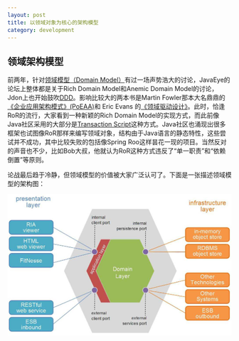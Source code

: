```yaml
---
layout: post
title: 以领域对象为核心的架构模型
category: development
---
```


领域架构模型
----------------------------------
前两年，针对[领域模型（Domain Model）](http://martinfowler.com/eaaCatalog/domainModel.html)有过一场声势浩大的讨论，JavaEye的论坛上整体都是关于Rich Domain Model和Anemic Domain Model的讨论，Jdon上也开始鼓吹[DDD](http://en.wikipedia.org/wiki/Domain-driven_design)。影响比较大的两本书是Martin Fowler那本大名鼎鼎的[《企业应用架构模式》(PoEAA)](http://book.douban.com/subject/4826290/)和 Eric Evans 的[《领域驱动设计》](http://book.douban.com/subject/1629512/)。此时，恰逢RoR的流行，大家看到一种新颖的Rich Domain Model的实现方式，而此前像Java社区采用的大部分是[Transaction Script](http://martinfowler.com/eaaCatalog/transactionScript.html)这种方式。Java社区也涌现出很多框架也试图像RoR那样来编写领域对象，结构由于Java语言的静态特性，这些尝试并不成功，其中比较失败的包括像Spring Roo这样昙花一现的项目。当然反对的声音也不少，比如Bob大叔，他就认为RoR这种方式违反了“单一职责”和“依赖倒置”等原则。

论战最后趋于冷静，但领域模型的价值被大家广泛认可了。下面是一张描述领域模型的架构图：

![领域模型架构图](/assets/img/domain-architecture.jpg)